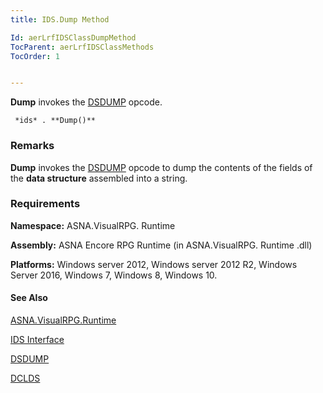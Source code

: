 ```yaml
---
title: IDS.Dump Method

Id: aerLrfIDSClassDumpMethod
TocParent: aerLrfIDSClassMethods
TocOrder: 1


---
```


**Dump** invokes the [DSDUMP](DSDUMP.html) opcode. 

```
 *ids* . **Dump()** 
```

### Remarks
**Dump** invokes the [DSDUMP](DSDUMP.html) opcode to dump the contents of the fields of the **data structure** assembled into a string. 

### Requirements
**Namespace:** ASNA.VisualRPG. Runtime 

**Assembly:** ASNA Encore RPG Runtime (in ASNA.VisualRPG. Runtime .dll) 

**Platforms:** Windows server 2012, Windows server 2012 R2, Windows Server 2016, Windows 7, Windows 8, Windows 10. 

#### See Also
[ASNA.VisualRPG.Runtime](aerLrfRuntimeNamespace.html)

[IDS Interface](aerLrfIDSClass.html)

[DSDUMP](DSDUMP.html)

[DCLDS](DCLDS.html) 
